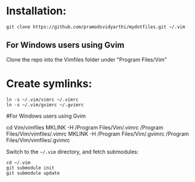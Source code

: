 # Installation:

    git clone https://github.com/pramodsvidyarthi/mydotfiles.git ~/.vim
	
## For Windows users using Gvim

   Clone the repo into the Vimfiles folder under "Program Files/Vim"

# Create symlinks:

    ln -s ~/.vim/vimrc ~/.vimrc
    ln -s ~/.vim/gvimrc ~/.gvimrc
	
#For Windows users using Gvim

   cd Vim/vimfiles
   MKLINK -H /Program Files/Vim/.vimrc /Program Files/Vim/vimfiles/.vimrc
   MKLINK -H /Program Files/Vim/.gvimrc /Program Files/Vim/vimfiles/.gvimrc


Switch to the `~/.vim` directory, and fetch submodules:

    cd ~/.vim
    git submodule init
    git submodule update

